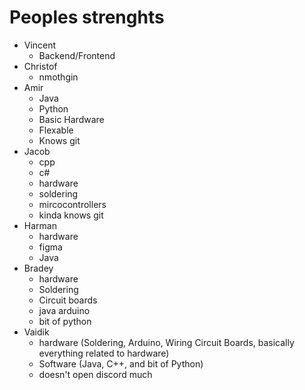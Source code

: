 # Peoples strenghts

- Vincent
  - Backend/Frontend
- Christof
  - nmothgin
- Amir
  - Java
  - Python
  - Basic Hardware
  - Flexable
  - Knows git
- Jacob
  - cpp
  - c#
  - hardware
  - soldering
  - mircocontrollers
  - kinda knows git
- Harman
  - hardware
  - figma
  - Java
- Bradey
  - hardware
  - Soldering
  - Circuit boards
  - java arduino
  - bit of python
- Vaidik
  - hardware (Soldering, Arduino, Wiring Circuit Boards, basically everything related to hardware)
  - Software (Java, C++, and  bit of Python)
  - doesn't open discord much

